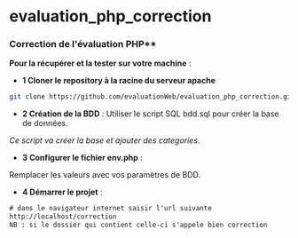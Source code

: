 # evaluation_php_correction

### Correction de l'évaluation PHP** 

**Pour la récupérer et la tester sur votre machine** :

- **1 Cloner le repository à la racine du serveur apache**
```sh
git clone https://github.com/evaluationWeb/evaluation_php_correction.git correction
```

- **2 Création de la BDD** :
Utiliser le script SQL bdd.sql pour créer la base de données.

*Ce script va créer la base et ajouter des categories*.

- **3 Configurer le fichier env.php** :

Remplacer les valeurs avec vos paramètres de BDD.

- **4 Démarrer le projet** :
```txt
# dans le navigateur internet saisir l'url suivante 
http://localhost/correction
NB : si le dossier qui contient celle-ci s'appele bien correction
```

